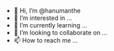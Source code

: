 - 👋 Hi, I’m @hanumanthe
- 👀 I’m interested in ...
- 🌱 I’m currently learning ...
- 💞️ I’m looking to collaborate on ...
- 📫 How to reach me ...

<!---
hanumanthe/hanumanthe is a ✨ special ✨ repository because its `README.md` (this file) appears on your GitHub profile.
You can click the Preview link to take a look at your changes.
--->
